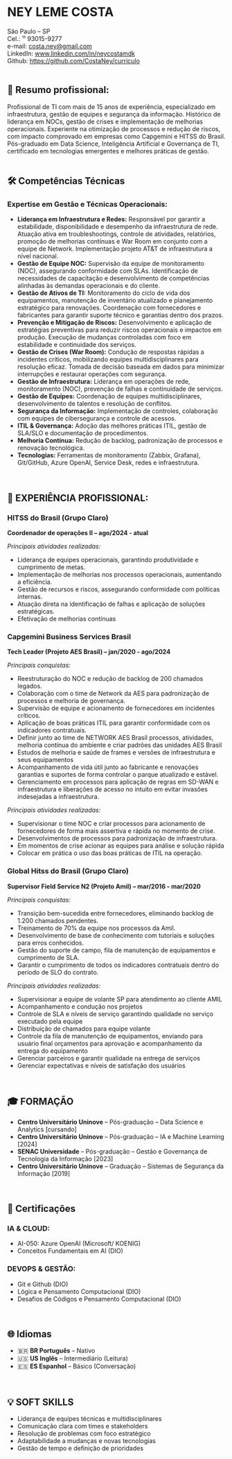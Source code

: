 # NEY LEME COSTA

São Paulo – SP  
Cel.: ¹¹ 93015-9277  
e-mail: costa.ney@gmail.com  
LinkedIn: www.linkedin.com/in/neycostamdk  
Github: https://github.com/CostaNey/curriculo  
<br>
## 🎯 Resumo profissional:

Profissional de TI com mais de 15 anos de experiência, especializado em infraestrutura, gestão de equipes e segurança da informação. Histórico de liderança em NOCs, gestão de crises e implementação de melhorias operacionais. Experiente na otimização de processos e redução de riscos, com impacto comprovado em empresas como Capgemini e HITSS do Brasil. Pós-graduado em Data Science, Inteligência Artificial e Governança de TI, certificado em tecnologias emergentes e melhores práticas de gestão.
<br>
<br>
## 🛠️ Competências Técnicas

### Expertise em Gestão e Técnicas Operacionais:

*   **Liderança em Infraestrutura e Redes:** Responsável por garantir a estabilidade, disponibilidade e desempenho da infraestrutura de rede. Atuação ativa em troubleshootings, controle de atividades, relatórios, promoção de melhorias contínuas e War Room em conjunto com a equipe de Network. Implementação projeto AT&T de infraestrutura a nível nacional.
*   **Gestão de Equipe NOC:** Supervisão da equipe de monitoramento (NOC), assegurando conformidade com SLAs. Identificação de necessidades de capacitação e desenvolvimento de competências alinhadas às demandas operacionais e do cliente.
*   **Gestão de Ativos de TI:** Monitoramento do ciclo de vida dos equipamentos, manutenção de inventário atualizado e planejamento estratégico para renovações. Coordenação com fornecedores e fabricantes para garantir suporte técnico e garantias dentro dos prazos.
*   **Prevenção e Mitigação de Riscos:** Desenvolvimento e aplicação de estratégias preventivas para reduzir riscos operacionais e impactos em produção. Execução de mudanças controladas com foco em estabilidade e continuidade dos serviços.
*   **Gestão de Crises (War Room):** Condução de respostas rápidas a incidentes críticos, mobilizando equipes multidisciplinares para resolução eficaz. Tomada de decisão baseada em dados para minimizar interrupções e restaurar operações com segurança.
*   **Gestão de Infraestrutura:** Liderança em operações de rede, monitoramento (NOC), prevenção de falhas e continuidade de serviços.
*   **Gestão de Equipes:** Coordenação de equipes multidisciplinares, desenvolvimento de talentos e resolução de conflitos.
*   **Segurança da Informação:** Implementação de controles, colaboração com equipes de cibersegurança e controle de acessos.
*   **ITIL & Governança:** Adoção das melhores práticas ITIL, gestão de SLA/SLO e documentação de procedimentos.
*   **Melhoria Contínua:** Redução de backlog, padronização de processos e renovação tecnológica.
*   **Tecnologias:** Ferramentas de monitoramento (Zabbix, Grafana), Git/GitHub, Azure OpenAI, Service Desk, redes e infraestrutura.
<br>

## 💼 EXPERIÊNCIA PROFISSIONAL:

### HITSS do Brasil (Grupo Claro)
**Coordenador de operações II – ago/2024 - atual**

*Principais atividades realizadas:*
*   Liderança de equipes operacionais, garantindo produtividade e cumprimento de metas.
*   Implementação de melhorias nos processos operacionais, aumentando a eficiência.
*   Gestão de recursos e riscos, assegurando conformidade com políticas internas.
*   Atuação direta na identificação de falhas e aplicação de soluções estratégicas.
*   Efetivação de melhorias contínuas

### Capgemini Business Services Brasil
**Tech Leader (Projeto AES Brasil) – jan/2020 - ago/2024**

*Principais conquistas:*
*   Reestruturação do NOC e redução de backlog de 200 chamados legados.
*   Colaboração com o time de Network da AES para padronização de processos e melhoria de governança.
*   Supervisão de equipe e acionamento de fornecedores em incidentes críticos.
*   Aplicação de boas práticas ITIL para garantir conformidade com os indicadores contratuais.
*   Definir junto ao time de NETWORK AES Brasil processos, atividades, melhoria contínua do ambiente e criar padrões das unidades AES Brasil
*   Estudos de melhoria e saúde de frames e versões de infraestrutura e seus equipamentos
*   Acompanhamento de vida útil junto ao fabricante e renovações garantias e suportes de forma controlar o parque atualizado e estável.
*   Gerenciamento em processos para aplicação de regras em SD-WAN e infraestrutura e liberações de acesso no intuito em evitar invasões indesejadas a infraestrutura.

*Principais atividades realizadas:*
*   Supervisionar o time NOC e criar processos para acionamento de fornecedores de forma mais assertiva e rápida no momento de crise.
*   Desenvolvimentos de processos para padronização de infraestrutura.
*   Em momentos de crise acionar as equipes para análise e solução rápida
*   Colocar em prática o uso das boas práticas de ITIL na operação.

### Global Hitss do Brasil (Grupo Claro)
**Supervisor Field Service N2 (Projeto Amil) – mar/2016 - mar/2020**

*Principais conquistas:*
*   Transição bem-sucedida entre fornecedores, eliminando backlog de 1.200 chamados pendentes.
*   Treinamento de 70% da equipe nos processos da Amil.
*   Desenvolvimento de base de conhecimento com tutoriais e soluções para erros conhecidos.
*   Gestão do suporte de campo, fila de manutenção de equipamentos e cumprimento de SLA.
*   Garantir o cumprimento de todos os indicadores contratuais dentro do período de SLO do contrato.

*Principais atividades realizadas:*
*   Supervisionar a equipe de volante SP para atendimento ao cliente AMIL
*   Acompanhamento e condução nos projetos
*   Controle de SLA e níveis de serviço garantindo qualidade no serviço executado pela equipe
*   Distribuição de chamados para equipe volante
*   Controle da fila de manutenção de equipamentos, enviando para usuário final orçamentos para aprovação e acompanhamento da entrega do equipamento
*   Gerenciar parceiros e garantir qualidade na entrega de serviços
*   Gerenciar expectativas e níveis de satisfação dos usuários
<br>

## 🎓 FORMAÇÃO

*   **Centro Universitário Uninove** – Pós-graduação – Data Science e Analytics [cursando]
*   **Centro Universitário Uninove** – Pós-graduação – IA e Machine Learning [2024]
*   **SENAC Universidade** – Pós-graduação – Gestão e Governança de Tecnologia da Informação [2023]
*   **Centro Universitário Uninove** – Graduação – Sistemas de Segurança da Informação [2019]
<br>

## 📜 Certificações

### IA & CLOUD:
*   AI-050: Azure OpenAI (Microsoft/ KOENIG)
*   Conceitos Fundamentais em AI (DIO)

### DEVOPS & GESTÃO:
*   Git e Github (DIO)
*   Lógica e Pensamento Computacional (DIO)
*   Desafios de Códigos e Pensamento Computacional (DIO)
<br>


## 🌐 Idiomas

*   🇧🇷 **BR Português** – Nativo
*   🇺🇸 **US Inglês** – Intermediário (Leitura)
*   🇪🇸 **ES Espanhol** – Básico (Conversação)
<br>


## 💡 SOFT SKILLS

*   Liderança de equipes técnicas e multidisciplinares
*   Comunicação clara com times e stakeholders
*   Resolução de problemas com foco estratégico
*   Adaptabilidade a mudanças e novas tecnologias
*   Gestão de tempo e definição de prioridades

